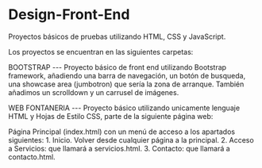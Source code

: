 # Design-Front-End
Proyectos básicos de pruebas utilizando HTML, CSS y JavaScript.

Los proyectos se encuentran en las siguientes carpetas:

BOOTSTRAP --- Proyecto básico de front end utilizando Bootstrap framework, añadiendo una barra de navegación, un botón de busqueda, una showcase area (jumbotron) que sería la zona de arranque. También añadimos un scrolldown y un carrusel de imágenes. 

WEB FONTANERIA --- Proyecto básico utilizando unicamente lenguaje HTML y Hojas de Estilo CSS, parte de la siguiente página web:

Página Principal (index.html) con un menú de acceso a los apartados siguientes: 1. Inicio. Volver desde cualquier página a la principal. 2. Acceso a Servicios: que llamará a servicios.html. 3. Contacto: que llamará a contacto.html.

